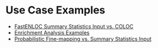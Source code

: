 # Use Case Examples

+ [FastENLOC Summary Statistics Input vs. COLOC]()
+ [Enrichment Analysis Examples]()
+ [Probabilistic Fine-mapping vs. Summary Statistics Input]()
